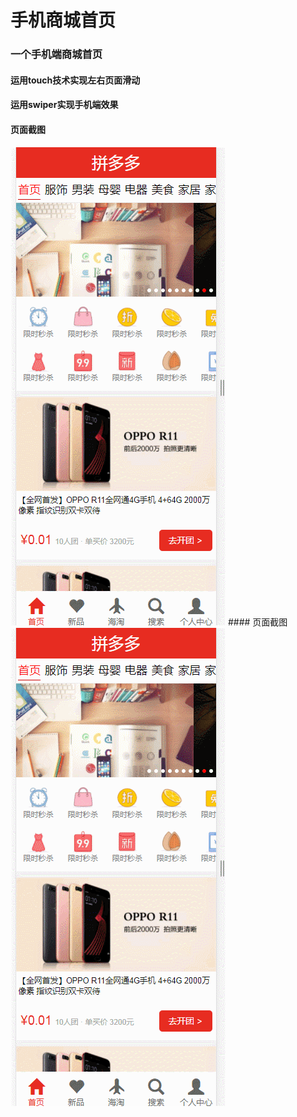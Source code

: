 # 手机商城首页

### 一个手机端商城首页

#### 运用touch技术实现左右页面滑动

#### 运用swiper实现手机端效果

#### 页面截图

<img src="images/github/GIF.gif" />
#### 页面截图    
   
<img src="images/github/GIF.gif" />

